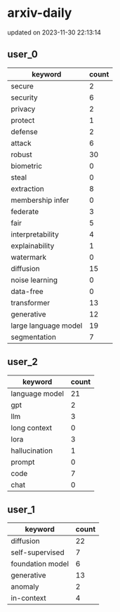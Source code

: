 # arxiv-daily
updated on 2023-11-30 22:13:14
## user_0
| keyword | count |
| - | - |
| secure | 2 |
| security | 6 |
| privacy | 2 |
| protect | 1 |
| defense | 2 |
| attack | 6 |
| robust | 30 |
| biometric | 0 |
| steal | 0 |
| extraction | 8 |
| membership infer | 0 |
| federate | 3 |
| fair | 5 |
| interpretability | 4 |
| explainability | 1 |
| watermark | 0 |
| diffusion | 15 |
| noise learning | 0 |
| data-free | 0 |
| transformer | 13 |
| generative | 12 |
| large language model | 19 |
| segmentation | 7 |
## user_2
| keyword | count |
| - | - |
| language model | 21 |
| gpt | 2 |
| llm | 3 |
| long context | 0 |
| lora | 3 |
| hallucination | 1 |
| prompt | 0 |
| code | 7 |
| chat | 0 |
## user_1
| keyword | count |
| - | - |
| diffusion | 22 |
| self-supervised | 7 |
| foundation model | 6 |
| generative | 13 |
| anomaly | 2 |
| in-context | 4 |
